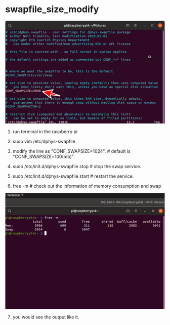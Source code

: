 # swapfile_size_modify

![](https://github.com/smiletoeveryone/swapfile_size_modify/blob/master/swapfile_size.jpg)

1. run terminal in the raspberry pi

2. sudo vim /etc/dphys-swapfile

3. modify the line as "CONF_SWAPSIZE=1024". # default is "CONF_SWAPSIZE=100(mb)".

4. sudo /etc/init.d/dphys-swapfile stop # stop the swap service.

5. sudo /etc/init.d/dphys-swapfile start # restart the service.

6. free -m # check out the information of memory consumption and swap

![](https://github.com/smiletoeveryone/swapfile_size_modify/blob/master/mem_check.jpg)

7. you would see the output like it.
